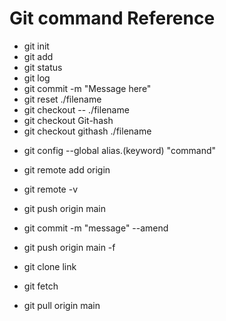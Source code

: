 # Git command Reference

- git init
- git add
- git status 
- git log 
- git commit -m "Message here"
- git reset ./filename
- git checkout -- ./filename
- git checkout Git-hash
- git checkout githash ./filename

<!--creating alias-->
- git config --global alias.(keyword) "command"
- git remote add origin 
- git remote -v
- git push origin main <!--git push origin main --set -upstream-->
- git commit -m "message" --amend
- git push origin main -f

- git clone link
- git fetch
- git pull origin main


